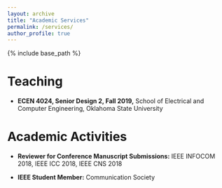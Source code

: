 ```yaml
---
layout: archive
title: "Academic Services"
permalink: /services/
author_profile: true
---
```


{% include base_path %}

Teaching
=======
* <b>ECEN 4024, Senior Design 2, Fall 2019,</b> School of Electrical and Computer Engineering, Oklahoma State University

Academic Activities
=====
* <b>Reviewer for Conference Manuscript Submissions:</b> 
 IEEE INFOCOM 2018, IEEE ICC 2018, IEEE CNS 2018
 
 * <b>IEEE Student Member:</b>
 Communication Society
